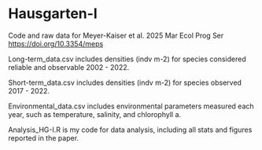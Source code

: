 # Hausgarten-I
Code and raw data for Meyer-Kaiser et al. 2025 Mar Ecol Prog Ser https://doi.org/10.3354/meps

Long-term_data.csv includes densities (indv m-2) for species considered reliable and observable 2002 - 2022.

Short-term_data.csv includes densities (indv m-2) for species observed 2017 - 2022. 

Environmental_data.csv includes environmental parameters measured each year, such as temperature, salinity, and chlorophyll a.

Analysis_HG-I.R is my code for data analysis, including all stats and figures reported in the paper. 
